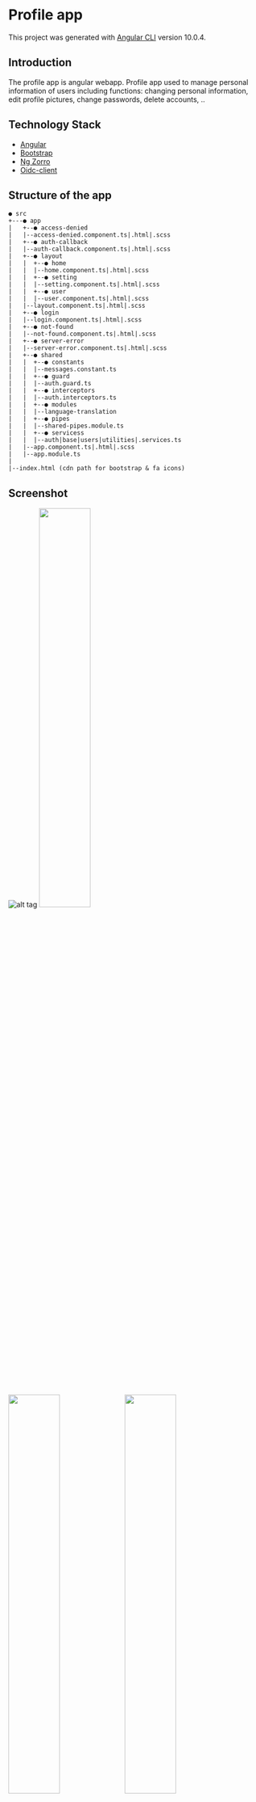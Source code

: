 # Profile app

This project was generated with [Angular CLI](https://github.com/angular/angular-cli) version 10.0.4.

## Introduction

The profile app is angular webapp. Profile app used to manage personal information of users including functions: changing personal information, edit profile pictures, change passwords, delete accounts, .. 

## Technology Stack

- [Angular](https://angular.io/) 
- [Bootstrap](https://ng-bootstrap.github.io/#/home)
- [Ng Zorro](https://ng.ant.design/docs/introduce/en)
- [Oidc-client](https://github.com/IdentityModel/oidc-client-js)

## Structure of the app 

```
● src
+---● app
|   +--● access-denied
|   |--access-denied.component.ts|.html|.scss
|   +--● auth-callback
|   |--auth-callback.component.ts|.html|.scss
|   +--● layout
|   |  +--● home
|   |  |--home.component.ts|.html|.scss
|   |  +--● setting
|   |  |--setting.component.ts|.html|.scss
|   |  +--● user
|   |  |--user.component.ts|.html|.scss
|   |--layout.component.ts|.html|.scss
|   +--● login
|   |--login.component.ts|.html|.scss
|   +--● not-found
|   |--not-found.component.ts|.html|.scss
|   +--● server-error
|   |--server-error.component.ts|.html|.scss
|   +--● shared
|   |  +--● constants
|   |  |--messages.constant.ts
|   |  +--● guard
|   |  |--auth.guard.ts
|   |  +--● interceptors
|   |  |--auth.interceptors.ts
|   |  +--● modules
|   |  |--language-translation
|   |  +--● pipes
|   |  |--shared-pipes.module.ts
|   |  +--● servicess
|   |  |--auth|base|users|utilities|.services.ts
|   |--app.component.ts|.html|.scss
|   |--app.module.ts
|
|--index.html (cdn path for bootstrap & fa icons)
```

## Screenshot

![alt tag](https://drive.google.com/file/d/1T3c8QWCwf5PJw6-xwLg4m8_QpzW5EaVW/view?usp=sharing)
<img src="https://drive.google.com/file/d/1T3c8QWCwf5PJw6-xwLg4m8_QpzW5EaVW/view?usp=sharing" width="45%">
</img> 
<img src="https://drive.google.com/file/d/1OxKu-zcfSwBj0rsex0a68u-M6MJpW0kb/view?usp=sharing" width="45%"></img>
<img src="https://drive.google.com/file/d/1HwasuAiTahPjkyO8jlTG1IO4eUwyoCet/view?usp=sharing" width="45%">
</img>
<img src="https://drive.google.com/file/d/1obAHhrYziS2EIsExAkOryc42p9h9HMy9/view?usp=sharing" width="45%"></img>

## Development server

Run `ng serve --port 4300` for a dev server. Navigate to `http://localhost:4300/`. The app will automatically reload if you change any of the source files.

## Code scaffolding

Run `ng generate component component-name` to generate a new component. You can also use `ng generate directive|pipe|service|class|guard|interface|enum|module`.

## Build

Run `ng build` to build the project. The build artifacts will be stored in the `dist/` directory. Use the `--prod` flag for a production build.

## Running unit tests

Run `ng test` to execute the unit tests via [Karma](https://karma-runner.github.io).

## Running end-to-end tests

Run `ng e2e` to execute the end-to-end tests via [Protractor](http://www.protractortest.org/).

## Further help

To get more help on the Angular CLI use `ng help` or go check out the [Angular CLI README](https://github.com/angular/angular-cli/blob/master/README.md).
